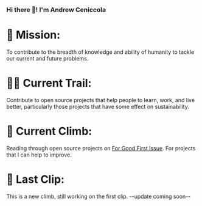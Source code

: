 ### Hi there 👋! I'm Andrew Ceniccola

<!--
**aceniccola/aceniccola** is a ✨ _special_ ✨ repository because its `README.md` (this file) appears on your GitHub profile.

Here are some ideas to get you started:

- 🔭 I’m currently working on ...
- 🌱 I’m currently learning ...
- 👯 I’m looking to collaborate on ...
- 🤔 I’m looking for help with ...
- 💬 Ask me about ...
- 📫 How to reach me: ...
- 😄 Pronouns: ...
- ⚡ Fun fact: ...
-->

# 🎯 Mission:
To contribute to the breadth of knowledge and ability of humanity to tackle our current and future problems.

# 🗻🥾 Current Trail:
Contribute to open source projects that help people to learn, work, and live better, particularly those projects that have some effect on sustainability.

# 🧗 Current Climb:
Reading through open source projects on [For Good First Issue](https://forgoodfirstissue.github.com/). For projects that I can help to improve.

# 🏁 Last Clip:
This is a new climb, still working on the first clip. --update coming soon--

